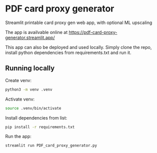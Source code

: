 # PDF card proxy generator
Streamlit printable card proxy gen web app, with optional ML upscaling

The app is availvable online at https://pdf-card-proxy-generator.streamlit.app/

This app can also be deployed and used locally. Simply clone the repo, install python dependencies from requirements.txt and run it.

## Running locally
Create venv:
```bash
python3 -m venv .venv
```

Activate venv:
```bash
source .venv/bin/activate
```

Install dependencies from list:
```bash
pip install -r requirements.txt
```

Run the app:
```bash
streamlit run PDF_card_proxy_generator.py
```
